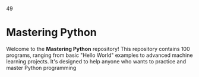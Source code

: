 49
# Mastering Python

Welcome to the **Mastering Python** repository! This repository contains 100 programs, ranging from basic "Hello World" examples to advanced machine learning projects. It's designed to help anyone who wants to practice and master Python programming
 
